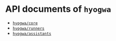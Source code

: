 # API documents of `hyogwa`

- [`hyogwa/core`](./core.md)
- [`hyogwa/runners`](./runners.md)
- [`hyogwa/assistants`](./assistants.md)